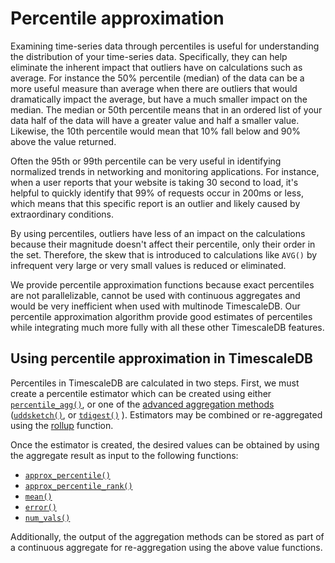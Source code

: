 # Percentile approximation
Examining time-series data through percentiles is useful for understanding the 
distribution of your time-series data. Specifically, they can help eliminate the
inherent impact that outliers have on calculations such as average. For instance
the 50% percentile (median) of the data can be a more useful measure than 
average when there are outliers that would dramatically impact the average, but 
have a much smaller impact on the median. The median or 50th percentile means 
that in an ordered list of your data half of the data will have a greater value
and half a smaller value. Likewise, the 10th percentile would mean that 10% fall 
below and 90% above the value returned.

Often the 95th or 99th percentile can be very useful in identifying normalized
trends in networking and monitoring applications. For instance, when a user reports
that your website is taking 30 second to load, it's helpful to quickly identify
that 99% of requests occur in 200ms or less, which means that this specific 
report is an outlier and likely caused by extraordinary conditions.

By using percentiles, outliers have less of an impact on the calculations because
their magnitude doesn't affect their percentile, only their order in the set.
Therefore, the skew that is introduced to calculations like `AVG()`  by infrequent 
very large or very small values is reduced or eliminated.

We provide percentile approximation functions because exact percentiles are not parallelizable, cannot be used with
continuous aggregates and would be very inefficient when used with multinode TimescaleDB. Our percentile approximation 
algorithm provide good estimates of percentiles while integrating much more fully with all these other TimescaleDB features.

## Using percentile approximation in TimescaleDB
Percentiles in TimescaleDB are calculated in two steps. First, we must create a percentile estimator 
which can be created using either  
[`percentile_agg()`](/hyperfunctions/percentile-approximation/aggregation-methods/percentile_agg/), or one of the [advanced aggregation methods](/hyperfunctions/percentile-approximation/aggregation-methods/) ([`uddsketch()`](/hyperfunctions/percentile-approximation/aggregation-methods/uddsketch/), or [`tdigest()`](/hyperfunctions/percentile-approximation/aggregation-methods/tdigest/) ). 
Estimators may be combined or re-aggregated using the [rollup](/hyperfunctions/percentile-approximation/rollup-percentile/) function. 

Once the estimator is created, the desired values can be obtained by using the aggregate result as 
input to the following functions: [](#percentile-accessors)

 * [`approx_percentile()`](/hyperfunctions/percentile-approximation/approx_percentile)
 * [`approx_percentile_rank()`](/hyperfunctions/percentile-approximation/approx_percentile_rank)
 * [`mean()`](/hyperfunctions/percentile-approximation/mean)
 * [`error()`](/hyperfunctions/percentile-approximation/error)
 * [`num_vals()`](/hyperfunctions/percentile-approximation/num_vals)

Additionally, the output of the aggregation methods can be stored as part of a
continuous aggregate for re-aggregation using the above value functions.